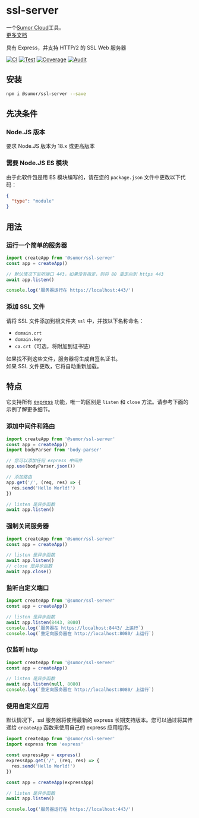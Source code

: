 # ssl-server

一个[Sumor Cloud](https://sumor.cloud)工具。  
[更多文档](https://sumor.cloud/ssl-server)

具有 Express，并支持 HTTP/2 的 SSL Web 服务器

[![CI](https://github.com/sumor-cloud/ssl-server/actions/workflows/ci.yml/badge.svg)](https://github.com/sumor-cloud/ssl-server/actions/workflows/ci.yml)
[![Test](https://github.com/sumor-cloud/ssl-server/actions/workflows/ut.yml/badge.svg)](https://github.com/sumor-cloud/ssl-server/actions/workflows/ut.yml)
[![Coverage](https://github.com/sumor-cloud/ssl-server/actions/workflows/coverage.yml/badge.svg)](https://github.com/sumor-cloud/ssl-server/actions/workflows/coverage.yml)
[![Audit](https://github.com/sumor-cloud/ssl-server/actions/workflows/audit.yml/badge.svg)](https://github.com/sumor-cloud/ssl-server/actions/workflows/audit.yml)

## 安装

```bash
npm i @sumor/ssl-server --save
```

## 先决条件

### Node.JS 版本

要求 Node.JS 版本为 18.x 或更高版本

### 需要 Node.JS ES 模块

由于此软件包是用 ES 模块编写的，请在您的 `package.json` 文件中更改以下代码：

```json
{
  "type": "module"
}
```

## 用法

### 运行一个简单的服务器

```javascript
import createApp from '@sumor/ssl-server'
const app = createApp()

// 默认情况下监听端口 443，如果没有指定，则将 80 重定向到 https 443
await app.listen()

console.log('服务器运行在 https://localhost:443/')
```

### 添加 SSL 文件

请将 SSL 文件添加到根文件夹 `ssl` 中，并按以下名称命名：

- `domain.crt`
- `domain.key`
- `ca.crt`（可选，将附加到证书链）

如果找不到这些文件，服务器将生成自签名证书。  
如果 SSL 文件更改，它将自动重新加载。

## 特点

它支持所有 [express](https://www.npmjs.com/package/express) 功能，唯一的区别是 `listen` 和 `close` 方法。请参考下面的示例了解更多细节。

### 添加中间件和路由

```javascript
import createApp from '@sumor/ssl-server'
const app = createApp()
import bodyParser from 'body-parser'

// 您可以添加任何 express 中间件
app.use(bodyParser.json())

// 添加路由
app.get('/', (req, res) => {
  res.send('Hello World!')
})

// listen 是异步函数
await app.listen()
```

### 强制关闭服务器

```javascript
import createApp from '@sumor/ssl-server'
const app = createApp()

// listen 是异步函数
await app.listen()
// close 是异步函数
await app.close()
```

### 监听自定义端口

```javascript
import createApp from '@sumor/ssl-server'
const app = createApp()

// listen 是异步函数
await app.listen(8443, 8080)
console.log(`服务器在 https://localhost:8443/ 上运行`)
console.log(`重定向服务器在 http://localhost:8080/ 上运行`)
```

### 仅监听 http

```javascript
import createApp from '@sumor/ssl-server'
const app = createApp()

// listen 是异步函数
await app.listen(null, 8080)
console.log(`重定向服务器在 http://localhost:8080/ 上运行`)
```

### 使用自定义应用

默认情况下，ssl 服务器将使用最新的 express 长期支持版本。您可以通过将其传递给 `createApp` 函数来使用自己的 express 应用程序。

```javascript
import createApp from '@sumor/ssl-server'
import express from 'express'

const expressApp = express()
expressApp.get('/', (req, res) => {
  res.send('Hello World!')
})

const app = createApp(expressApp)

// listen 是异步函数
await app.listen()

console.log('服务器运行在 https://localhost:443/')
```
